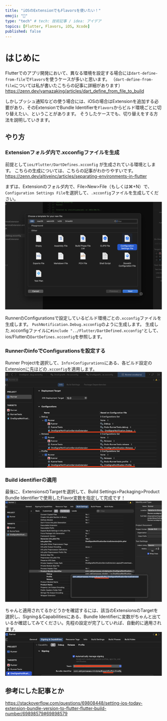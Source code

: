 ```yaml
---
title: "iOSのExtensionでもFlavorsを使いたい！"
emoji: "🍏"
type: "tech" # tech: 技術記事 / idea: アイデア
topics: [Flutter, Flavors, iOS, Xcode]
published: false
---
```


# はじめに
Flutterでのアプリ開発において、異なる環境を設定する場合には`dart-define-from-file`で`Flavors`を使うケースが多いと思います。
（`dart-define-from-file`については私が書いたこちらの記事に詳細があります）
https://zenn.dev/yamazaking/articles/dart_define_from_file_to_build

しかしプッシュ通知などの使う場合には、iOSの場合はExtensionを追加する必要があり、そのExtensionでBundle Identifierを`Flavors`からビルド環境ごとに切り替えたい、ということがあります。
そうしたケースでも、切り替えをする方法を説明していきます。

## やり方
### Extensionフォルダ内で.xcconfigファイルを生成
前提として`ios/Flutter/DartDefines.xcconfig` が生成されている環境とします。
こちらの生成については、こちらの記事がわかりやすいです。
https://zenn.dev/altiveinc/articles/separating-environments-in-flutter

まずは、Extensionのフォルダ内で、File>New>File（もしくは⌘+N）で、`Configuration Settings File`を選択して、`.xcconfig`ファイルを生成してください。
![](/images/flavor-to-xcode/image0.png)

RunnerのConfigurationsで設定しているビルド環境ごとの`.xcconfig`ファイルを生成します。
`PushNotification.Debug.xcconfig`のように生成します。
生成した.xcconfigファイルに`#include "../Flutter/DartDefined.xcconfig"`として、ios/Flutterの`DartDefines.xcconfig`を参照します。

### RunnerのinfoでConfigurationsを設定する
Runner Projectを選択して、`Info`>`Configurations`にある、各ビルド設定のExtensionに先ほどの`.xcconfig`を適用します。
![](/images/flavor-to-xcode/image1.png)

### Build identifierの適用
最後に、ExtensionsのTargetを選択して、Build Settings>Packaging>Product Bundle Identifierで使用したFlavor変数を指定して完成です！
![](/images/flavor-to-xcode/image2.png)

ちゃんと適用されてるかどうかを確認するには、該当のExtensionsのTargetを選択し、Signing＆Capabilitiesにある、Bundle Identifierに変数がちゃんと出ているか確認してみてください。先程の設定が完了していれば、自動的に適用されます。
![](/images/flavor-to-xcode/image3.png)

## 参考にした記事とか
https://stackoverflow.com/questions/69808448/setting-ios-today-extension-bundle-version-to-flutter-flutter-build-number/69898579#69898579
